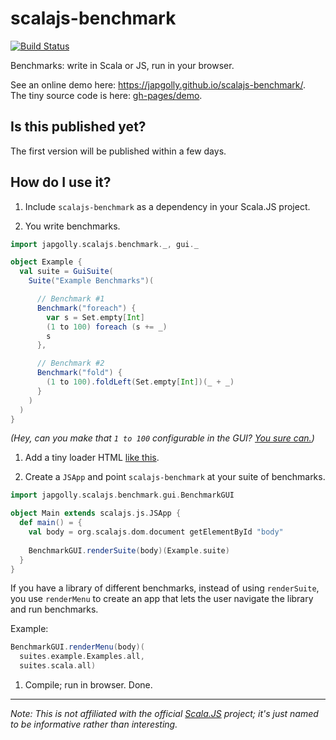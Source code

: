 scalajs-benchmark
=================

[![Build Status](https://travis-ci.org/japgolly/scalajs-react.svg?branch=master)](https://travis-ci.org/japgolly/scalajs-benchmark)

Benchmarks: write in Scala or JS, run in your browser.

See an online demo here: https://japgolly.github.io/scalajs-benchmark/.
<br>The tiny source code is here: [gh-pages/demo](https://github.com/japgolly/scalajs-benchmark/blob/gh-pages/demo/src/main/scala/demo/Main.scala).

## Is this published yet?

The first version will be published within a few days.

## How do I use it?

1. Include `scalajs-benchmark` as a dependency in your Scala.JS project.

1. You write benchmarks.
  ```scala
  import japgolly.scalajs.benchmark._, gui._
  
  object Example {
    val suite = GuiSuite(
      Suite("Example Benchmarks")(

        // Benchmark #1
        Benchmark("foreach") {
          var s = Set.empty[Int]
          (1 to 100) foreach (s += _)
          s
        },

        // Benchmark #2
        Benchmark("fold") {
          (1 to 100).foldLeft(Set.empty[Int])(_ + _)
        }
      )
    )
  }
  ```
  
  *(Hey, can you make that `1 to 100` configurable in the GUI? [You sure can.](https://github.com/japgolly/scalajs-benchmark/blob/master/demo/src/main/scala/demo/suites/example/Examples.scala))*

1. Add a tiny loader HTML [like this](demo/index.html).

1. Create a `JSApp` and point `scalajs-benchmark` at your suite of benchmarks.

  ```scala
  import japgolly.scalajs.benchmark.gui.BenchmarkGUI
  
  object Main extends scalajs.js.JSApp {
    def main() = {
      val body = org.scalajs.dom.document getElementById "body"
      
      BenchmarkGUI.renderSuite(body)(Example.suite)
    }
  }
  ```
  
  If you have a library of different benchmarks, instead of using `renderSuite`,
  you use `renderMenu` to create an app that lets the user navigate the library and
  run benchmarks.
  
  Example:

  ```scala
  BenchmarkGUI.renderMenu(body)(
    suites.example.Examples.all,
    suites.scala.all)
  ```

1. Compile; run in browser. Done.

---

*Note: This is not affiliated with the official [Scala.JS](http://www.scala-js.org/) project; it's just named to be informative rather than interesting.*
